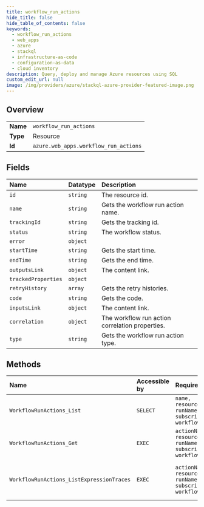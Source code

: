 ```yaml
---
title: workflow_run_actions
hide_title: false
hide_table_of_contents: false
keywords:
  - workflow_run_actions
  - web_apps
  - azure    
  - stackql
  - infrastructure-as-code
  - configuration-as-data
  - cloud inventory
description: Query, deploy and manage Azure resources using SQL
custom_edit_url: null
image: /img/providers/azure/stackql-azure-provider-featured-image.png
---
```

  
    

## Overview
<table><tbody>
<tr><td><b>Name</b></td><td><code>workflow_run_actions</code></td></tr>
<tr><td><b>Type</b></td><td>Resource</td></tr>
<tr><td><b>Id</b></td><td><code>azure.web_apps.workflow_run_actions</code></td></tr>
</tbody></table>

## Fields
| Name | Datatype | Description |
|:-----|:---------|:------------|
| `id` | `string` | The resource id. |
| `name` | `string` | Gets the workflow run action name. |
| `trackingId` | `string` | Gets the tracking id. |
| `status` | `string` | The workflow status. |
| `error` | `object` |  |
| `startTime` | `string` | Gets the start time. |
| `endTime` | `string` | Gets the end time. |
| `outputsLink` | `object` | The content link. |
| `trackedProperties` | `object` |  |
| `retryHistory` | `array` | Gets the retry histories. |
| `code` | `string` | Gets the code. |
| `inputsLink` | `object` | The content link. |
| `correlation` | `object` | The workflow run action correlation properties. |
| `type` | `string` | Gets the workflow run action type. |
## Methods
| Name | Accessible by | Required Params | Description |
|:-----|:--------------|:----------------|:------------|
| `WorkflowRunActions_List` | `SELECT` | `name, resourceGroupName, runName, subscriptionId, workflowName` | Gets a list of workflow run actions. |
| `WorkflowRunActions_Get` | `EXEC` | `actionName, name, resourceGroupName, runName, subscriptionId, workflowName` | Gets a workflow run action. |
| `WorkflowRunActions_ListExpressionTraces` | `EXEC` | `actionName, name, resourceGroupName, runName, subscriptionId, workflowName` | Lists a workflow run expression trace. |
